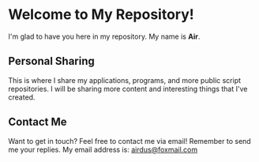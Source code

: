 # Welcome to My Repository!

I'm glad to have you here in my repository. My name is **Air**.

## Personal Sharing

This is where I share my applications, programs, and more public script repositories. I will be sharing more content and interesting things that I've created.

## Contact Me

Want to get in touch? Feel free to contact me via email! Remember to send me your replies. My email address is: [airdus@foxmail.com](mailto:airdus@foxmail.com)
